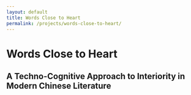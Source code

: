 ```yaml
---
layout: default
title: Words Close to Heart
permalink: /projects/words-close-to-heart/
---
```


# Words Close to Heart

## A Techno-Cognitive Approach to Interiority in Modern Chinese Literature